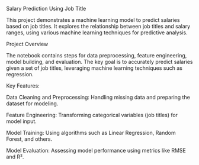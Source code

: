 Salary Prediction Using Job Title

This project demonstrates a machine learning model to predict salaries based on job titles. It explores the relationship between job titles and salary ranges, using various machine learning techniques for predictive analysis.

Project Overview

The notebook contains steps for data preprocessing, feature engineering, model building, and evaluation. The key goal is to accurately predict salaries given a set of job titles, leveraging machine learning techniques such as regression.

Key Features:

Data Cleaning and Preprocessing: Handling missing data and preparing the dataset for modeling.

Feature Engineering: Transforming categorical variables (job titles) for model input.

Model Training: Using algorithms such as Linear Regression, Random Forest, and others.

Model Evaluation: Assessing model performance using metrics like RMSE and R².
